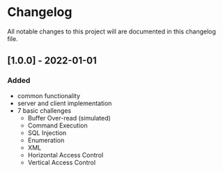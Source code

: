 # Changelog

All notable changes to this project will are documented in this changelog file.

## [1.0.0] - 2022-01-01
### Added
- common functionality
- server and client implementation
- 7 basic challenges
    - Buffer Over-read (simulated)
    - Command Execution
    - SQL Injection
    - Enumeration
    - XML
    - Horizontal Access Control
    - Vertical Access Control